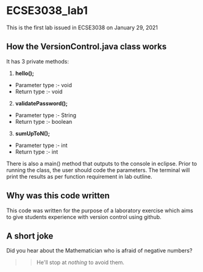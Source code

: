 # ECSE3038_lab1
This is the first lab issued in ECSE3038 on January 29, 2021

## How the VersionControl.java class works
It has 3 private methods:
1. **hello();**
- Parameter type :- void 
- Return type :- void
 
2. **validatePassword();**
- Parameter type :- String
- Return type :- boolean

3. **sumUpToN();** 
- Parameter type :- int
- Return type :- int

There is also a main() method that outputs to the console in eclipse.
Prior to running the class, the user should code the parameters. 
The terminal will print the results as per function requirement in lab outline.

## Why was this code written
This code was written for the purpose of a laboratory exercise which aims to give students experience with version control using github.

## A short joke 
Did you hear about the Mathematician who is afraid of negative numbers?
>>He'll stop at *nothing* to avoid them. 


